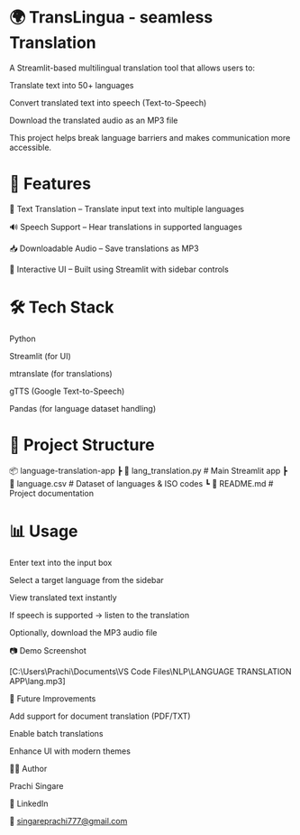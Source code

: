 # 🌍 TransLingua - seamless Translation

A Streamlit-based multilingual translation tool that allows users to:

Translate text into 50+ languages

Convert translated text into speech (Text-to-Speech)

Download the translated audio as an MP3 file

This project helps break language barriers and makes communication more accessible.

# 🚀 Features

📝 Text Translation – Translate input text into multiple languages

🔊 Speech Support – Hear translations in supported languages

📥 Downloadable Audio – Save translations as MP3

🎨 Interactive UI – Built using Streamlit with sidebar controls

# 🛠️ Tech Stack

Python

Streamlit (for UI)

mtranslate (for translations)

gTTS (Google Text-to-Speech)

Pandas (for language dataset handling)

# 📂 Project Structure
📦 language-translation-app
 ┣ 📜 lang_translation.py   # Main Streamlit app
 ┣ 📜 language.csv          # Dataset of languages & ISO codes
 ┗ 📜 README.md             # Project documentation

# 📊 Usage

Enter text into the input box

Select a target language from the sidebar

View translated text instantly

If speech is supported → listen to the translation

Optionally, download the MP3 audio file

📷 Demo Screenshot

[C:\Users\Prachi\Documents\VS Code Files\NLP\LANGUAGE TRANSLATION APP\lang.mp3]

🔮 Future Improvements

Add support for document translation (PDF/TXT)

Enable batch translations

Enhance UI with modern themes

👩‍💻 Author

Prachi Singare

💼 LinkedIn

📧 singareprachi777@gmail.com
